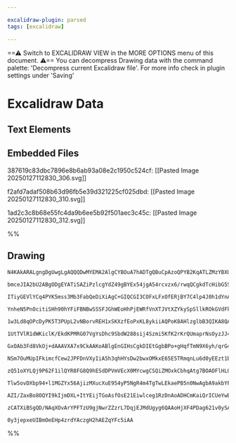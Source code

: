 ```yaml
---

excalidraw-plugin: parsed
tags: [excalidraw]

---
```

==⚠  Switch to EXCALIDRAW VIEW in the MORE OPTIONS menu of this document. ⚠== You can decompress Drawing data with the command palette: 'Decompress current Excalidraw file'. For more info check in plugin settings under 'Saving'


# Excalidraw Data

## Text Elements
## Embedded Files
387619c83dbc7896e8b6ab93a08e2c1950c524cf: [[Pasted Image 20250127112830_306.svg]]

f2afd7adaf508b63d96fb5e39d321225cf025dbd: [[Pasted Image 20250127112830_310.svg]]

1ad2c3c8b68e55fc4da9b6ee5b92f501aec3c45c: [[Pasted Image 20250127112830_312.svg]]

%%
## Drawing
```compressed-json
N4KAkARALgngDgUwgLgAQQQDwMYEMA2AlgCYBOuA7hADTgQBuCpAzoQPYB2KqATLZMzYBXUtiRoIACyhQ4zZAHoFAc0JRJQgEYA6bGwC2CgF7N6hbEcK4OCtptbErHALRY8RMpWdx8Q1TdIEfARcZgRmBShcZQUebQB2bQBWGjoghH0EDihmbgBtcDBQMBKIEm4IYgBpTQBrAHU2ehgALQBRBAARYgAFAH0AMQ4efAAhAHFUkshYRAqgojkkflLM

bmceJIA2bU2ABgODgEYATiSAZiPzlcgYdZ49gBYEx54jgA54rcvzx6/rwqQCgkdTcHibG5SBCEZTSMEQwEQazKYLcPaQ5hQUhsWoIADCbHwbFIFQAxEcEBSKVNSppcNhaspsUIOMQCUSSRJSbgksR3gAzfk0yD8wj4fAAZVgqIkgg8wogmOxuPqIMkYIxWJxCClMBl6Dl5UhzNhHHCuTQR0hbDg9LUdzQW3RiKZwjgAEliBbUHkALqQ/nkTKe7gc

ITiyGEVlYCq4PYK5mss3Mb3FabQeDiXiAgC+GIQCGI3COFxLFxOfERjBY7C4lp4J0h1dYnAAcpwxMXzps3nt3kctpHmJ10lBC9x+QQwpDNMJWW1gplst6/ZChHBiLgx0XLfFzvETu9++dPo8AemiBxaqHw/hIUSGeO0JP8GFCnnCmnIOUJJpJJ93iMFp3QAKXwIxW3dFpxgANTFeJxgATQVWYswwcVCCWBU1jQZwjjPF4TiIoj3ieLZPniSEHVQD

YnheN5PnOcitiSHh90hYFiFBNBwSSSFJGhWEoHhPjEWRfVnXTJVtXZYkySpSllkROkGVdFk2UJOSuUFbATl0hVRXFXV9UVQkjURaSVTVDULK1XFjLQw0i2NYRTXNYtrVtbB7W4J1ITUj0vXyf1EUDXBgx3VAwwjREo2IGMJFwI4EznYhk1TQEZkzMFc3zJ9UHec4KySI5K3TZta2LFimyYFsOHbDhO0tE9SIeCt3iHEdgm3CcpwQGdUoXDIshyYK

1w3Ld8qOPcDyPK5T3PUpL2vNBorvREH1xSKXzfEoPxKL8ykiiAQPoK8AHlzglbB3QIKA8QAJWUPF3XqN6ehQ7KJEIfRoiU9McJoh4km0eaD0eQ5IY6xFqLwvZzm0R4kj2ZG+xKvZ4leMrSk47jUHOBGjyPJJHkPMjGMHREBJhOEeL2bQCYJ0rD3eHh+x4M9IXErNJNKSz8U0zl0FJSGDgVFTGUTDSOQqLFrGYW1AmyAyxUlaU0MkekNECBV+dVLj

1UtTVlR1dWKiclK/EkdKPMRG07VgYsDhc9SbdW288sij4Szmi5KfK2rKrQUmaprNsOyzJJ4nibYTwh8bNx63d9xZsHOdi4dR3ynb+pdZlApXEL01ndShqXUa0FXDaoxWqKPY2thH22vqAzFBAQwkE8vlObBCuITRsHid4Ti2BB3k0LZcE0E5zjjd4EB4bBTmR7BWMebAhQxdwswKaYwCtTKjkBIvSjihL0FwHgDKDdvIrWzUtyEb0IEQVko2UBVs

GxOAb3Fd8VkOj+dAAAVXA7x9CkAAKoABlgEnGIHsCgkDIEtGgbBPo+gHqfTmN9X6yh/qrG4CDViXwKxbBOHuJG/tSiwyOHsI4DMtjxA+DHehJV3isQ4tZNABNkhlmRiVdGh5KJU0ErTVAHxEYEySCQwqlwnjdi5hwFEPNjYyUFmSUW8YZz0klqlWSQtoDkA4ArXASthKtyMmbCQmtsDawIQIOyCB9Z4wPlJJxDlzZmWcoiE01t3JGztl5Hylpna+

NSm7OuMUpIFkimcfCew2JPFDnVXyIiA5h3qhHYsDw2bwxOMkxE65E5TRmqnLu6d0yEEzt1bOLc85uk9IXAapdFwjWadXK8v91oXkbltXqr5c7pkMrfCo/IeC4H5MQeIuBNz8mRuPb4xAR78k0EkBARViDdlKpsDeiTeSaB8VJbe+RD43H3sfSM0ZAZInONfcKoz3bRL5lEKAT8Kiv0cMoz+39un/0/LFY6VQACynRMgwAAFadCgGC5wex8B4iSMA

zQ51oXYLQj9P62F1ilQYR8FG8Q9hESdDPVmVEcX0MYcwgCSQiZMOxkCbhqAtg7BOAOFlHLOUsv4mI4Slp3i7FEumbmaI1G4gMZo0W4tdFqVZBKiQcsTGKxGirKxeoNZaxEA4xUTiXGGwkWK026qvHyhdm5FMtt0z228o7UJvNIBS0iffCysTizTRnq8Fi1DIAVU4NwP4KTawNSaqgCGFxwQnEeI8BOk0vZlLmhUxa34akICTqgHO/l85NLGspQab

Tlw5ovDXbp94+l1MGZYx56AjizMXucXuE954yP5NgR4m4TgTwLEkaePB5n0NwAgbA9akbYF1icyuZzD6XNitc2Mjx7kRRLbZR+z9Pnvx+TaP5e1wBFyRHAOAUpJrcDTNAASmQKiblINeFYDBCAIAoKMGVUt5XC35EcN9b6aQQGwCIcx7oxz6ClCbF9EBySKWpDen9pA/0AcfapZ9GiFXGNMeYr9UGYMZAGKrTxspvFod/SNf9GQgPaj1TZUo6HCM

AZI/ZaxBo8OQYI9kIjmDXL+ItYEijTGoAsfOsE21Eiwlceg1RzDnAoADHCmKaiQrICUeYwBgY4mJSECMFmB4jGRMKYyMArAUAACCRBlB1nQMEfkFjCjfu4yxw9pADPQbYBQASsyl3CYw/oNorJ9MOacyEY6ZjsRUE0+57zgXgFfXQFLL9zAv6EnwAADW4PuRIsnFSxfFMhYOXwEhR3ZqlowbADDHqrAQIQWYj57WC6J1jrsAmRdSl+pkJAVNqbBL

zCATXiBSgQD/NAqXOvArYPFTzU9gjNwrZZzrL7DqjEJMdUgyg6QAAoHjXF4PDag621v0ySAASgVA9BAyhwxmIqAt5bbw+K8BLJty7m2dv7f+W5kaNGEB8agLWb0zrShhUyId6MpB11oEOlkUb+UsRlchNgRY3AIdDNKBwB5sPSCQ7tkIKAl4sxw6e5AOwELB05AlIjuAg3huI80GNgZ05LP0g+4wYBhX8DFfTKhc26RsAfb9VDp+UADDhZwVEnpS

0y3jepxeUIBmOeEHp4zrdYAczgH2hAEZqYFc5iAA
```
%%